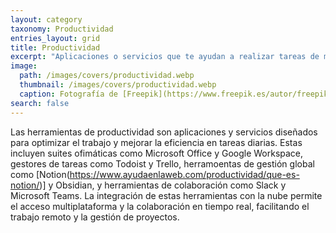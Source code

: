 ```yaml
---
layout: category
taxonomy: Productividad
entries_layout: grid
title: Productividad
excerpt: "Aplicaciones o servicios que te ayudan a realizar tareas de manera más eficiente, como la gestión del tiempo, la organización de proyectos y la comunicación con tu equipo."
image:
  path: /images/covers/productividad.webp
  thumbnail: /images/covers/productividad.webp
  caption: Fotografía de [Freepik](https://www.freepik.es/autor/freepik)
search: false
---
```

Las herramientas de productividad son aplicaciones y servicios diseñados para optimizar el trabajo y mejorar la eficiencia en tareas diarias. Estas incluyen suites ofimáticas como Microsoft Office y Google Workspace, gestores de tareas como Todoist y Trello, herramoentas de gestión global como [Notion(https://www.ayudaenlaweb.com/productividad/que-es-notion/)] y Obsidian, y herramientas de colaboración como Slack y Microsoft Teams. La integración de estas herramientas con la nube permite el acceso multiplataforma y la colaboración en tiempo real, facilitando el trabajo remoto y la gestión de proyectos.